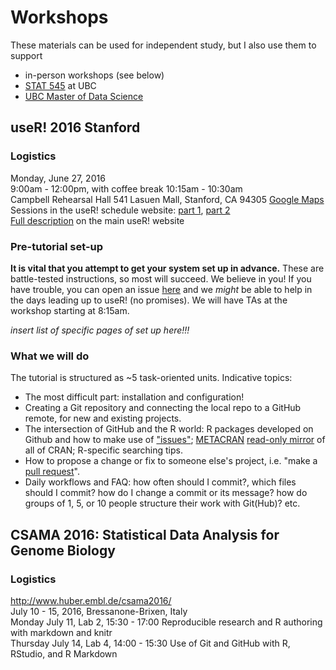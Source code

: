 # Workshops

These materials can be used for independent study, but I also use them to support

  * in-person workshops (see below)
  * [STAT 545](http://stat545.com) at UBC
  * [UBC Master of Data Science](http://masterdatascience.science.ubc.ca)

## useR! 2016 Stanford

### Logistics

Monday, June 27, 2016  
9:00am - 12:00pm, with coffee break 10:15am - 10:30am  
Campbell Rehearsal Hall 541 Lasuen Mall, Stanford, CA 94305 [Google Maps](https://www.google.com/maps/place/37%C2%B025'25.5%22N+122%C2%B010'10.0%22W/@37.4237529,-122.1716343,17z/data=!3m1!4b1!4m5!3m4!1s0x0:0x0!8m2!3d37.4237529!4d-122.1694456?hl=en)  
Sessions in the useR! schedule website: [part 1](http://schedule.user2016.org/event/7Bad/using-git-and-github-with-r-rstudio-and-r-markdown-part-1), [part 2](http://schedule.user2016.org/event/7Bav/using-git-and-github-with-r-rstudio-and-r-markdown-part-2)  
[Full description](http://user2016.org/tutorials/01.html) on the main useR! website  

### Pre-tutorial set-up

**It is vital that you attempt to get your system set up in advance.** These are battle-tested instructions, so most will succeed. We believe in you! If you have trouble, you can open an issue [here](https://github.com/jennybc/happy-git-with-r/issues) and we *might* be able to help in the days leading up to useR! (no promises). We will have TAs at the workshop starting at 8:15am.

*insert list of specific pages of set up here!!!*

### What we will do

The tutorial is structured as ~5 task-oriented units. Indicative topics:

  * The most difficult part: installation and configuration!
  * Creating a Git repository and connecting the local repo to a GitHub remote, for new and existing projects.
  * The intersection of GitHub and the R world: R packages developed on Github and how to make use of ["issues"](https://guides.github.com/features/issues/); [METACRAN](http://www.r-pkg.org) [read-only mirror](https://github.com/cran) of all of CRAN; R-specific searching tips.
  * How to propose a change or fix to someone else's project, i.e. "make a [pull request](https://help.github.com/articles/using-pull-requests/)".
  * Daily workflows and FAQ: how often should I commit?, which files should I commit? how do I change a commit or its message? how do groups of 1, 5, or 10 people structure their work with Git(Hub)? etc.

## CSAMA 2016: Statistical Data Analysis for Genome Biology

### Logistics

<http://www.huber.embl.de/csama2016/>  
July 10 - 15, 2016, Bressanone-Brixen, Italy  
Monday July 11, Lab 2, 15:30 - 17:00 Reproducible research and R authoring with markdown and knitr  
Thursday July 14, Lab 4, 14:00 - 15:30 Use of Git and GitHub with R, RStudio, and R Markdown
